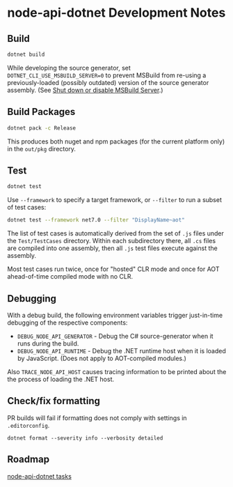 # node-api-dotnet Development Notes

## Build
```bash
dotnet build
```

While developing the source generator, set `DOTNET_CLI_USE_MSBUILD_SERVER=0` to prevent MSBuild
from re-using a previously-loaded (possibly outdated) version of the source generator assembly.
(See [Shut down or disable MSBuild Server](https://learn.microsoft.com/en-us/visualstudio/msbuild/msbuild-server?view=vs-2022#shut-down-or-disable-msbuild-server).)

## Build Packages
```bash
dotnet pack -c Release
```
This produces both nuget and npm packages (for the current platform only) in the `out/pkg`
directory.

## Test
```bash
dotnet test
```

Use `--framework` to specify a target framework, or `--filter` to run a subset of test cases:
```bash
dotnet test --framework net7.0 --filter "DisplayName~aot"
```

The list of test cases is automatically derived from the set of `.js` files under the
`Test/TestCases` directory. Within each subdirectory there, all `.cs` files are compiled into one
assembly, then all `.js` test files execute against the assembly.

Most test cases run twice, once for "hosted" CLR mode and once for AOT ahead-of-time compiled mode
with no CLR.

## Debugging
With a debug build, the following environment variables trigger just-in-time debugging of the
respective components:
 - `DEBUG_NODE_API_GENERATOR` - Debug the C# source-generator when it runs during the build.
 - `DEBUG_NODE_API_RUNTIME` - Debug the .NET runtime host when it is loaded by JavaScript. (Does
 not apply to AOT-compiled modules.)

Also `TRACE_NODE_API_HOST` causes tracing information to be printed about the the process of
loading the .NET host.

## Check/fix formatting
PR builds will fail if formatting does not comply with settings in `.editorconfig`.
```
dotnet format --severity info --verbosity detailed
```

## Roadmap
[node-api-dotnet tasks](https://github.com/users/jasongin/projects/1/views/1)
